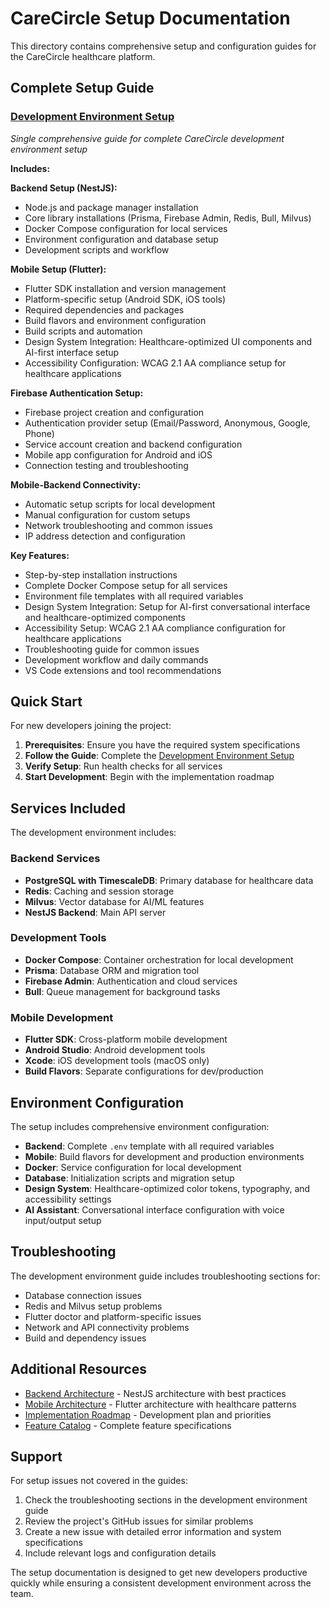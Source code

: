 # CareCircle Setup Documentation

This directory contains comprehensive setup and configuration guides for the CareCircle healthcare platform.

## Complete Setup Guide

### [Development Environment Setup](./development-environment.md)

_Single comprehensive guide for complete CareCircle development environment setup_

**Includes:**

**Backend Setup (NestJS):**

- Node.js and package manager installation
- Core library installations (Prisma, Firebase Admin, Redis, Bull, Milvus)
- Docker Compose configuration for local services
- Environment configuration and database setup
- Development scripts and workflow

**Mobile Setup (Flutter):**

- Flutter SDK installation and version management
- Platform-specific setup (Android SDK, iOS tools)
- Required dependencies and packages
- Build flavors and environment configuration
- Build scripts and automation
- Design System Integration: Healthcare-optimized UI components and AI-first interface setup
- Accessibility Configuration: WCAG 2.1 AA compliance setup for healthcare applications

**Firebase Authentication Setup:**

- Firebase project creation and configuration
- Authentication provider setup (Email/Password, Anonymous, Google, Phone)
- Service account creation and backend configuration
- Mobile app configuration for Android and iOS
- Connection testing and troubleshooting

**Mobile-Backend Connectivity:**

- Automatic setup scripts for local development
- Manual configuration for custom setups
- Network troubleshooting and common issues
- IP address detection and configuration

**Key Features:**

- Step-by-step installation instructions
- Complete Docker Compose setup for all services
- Environment file templates with all required variables
- Design System Integration: Setup for AI-first conversational interface and healthcare-optimized components
- Accessibility Setup: WCAG 2.1 AA compliance configuration for healthcare applications
- Troubleshooting guide for common issues
- Development workflow and daily commands
- VS Code extensions and tool recommendations

## Quick Start

For new developers joining the project:

1. **Prerequisites**: Ensure you have the required system specifications
2. **Follow the Guide**: Complete the [Development Environment Setup](./development-environment.md)
3. **Verify Setup**: Run health checks for all services
4. **Start Development**: Begin with the implementation roadmap

## Services Included

The development environment includes:

### Backend Services

- **PostgreSQL with TimescaleDB**: Primary database for healthcare data
- **Redis**: Caching and session storage
- **Milvus**: Vector database for AI/ML features
- **NestJS Backend**: Main API server

### Development Tools

- **Docker Compose**: Container orchestration for local development
- **Prisma**: Database ORM and migration tool
- **Firebase Admin**: Authentication and cloud services
- **Bull**: Queue management for background tasks

### Mobile Development

- **Flutter SDK**: Cross-platform mobile development
- **Android Studio**: Android development tools
- **Xcode**: iOS development tools (macOS only)
- **Build Flavors**: Separate configurations for dev/production

## Environment Configuration

The setup includes comprehensive environment configuration:

- **Backend**: Complete `.env` template with all required variables
- **Mobile**: Build flavors for development and production environments
- **Docker**: Service configuration for local development
- **Database**: Initialization scripts and migration setup
- **Design System**: Healthcare-optimized color tokens, typography, and accessibility settings
- **AI Assistant**: Conversational interface configuration with voice input/output setup

## Troubleshooting

The development environment guide includes troubleshooting sections for:

- Database connection issues
- Redis and Milvus setup problems
- Flutter doctor and platform-specific issues
- Network and API connectivity problems
- Build and dependency issues

## Additional Resources

- [Backend Architecture](../architecture/backend-architecture.md) - NestJS architecture with best practices
- [Mobile Architecture](../architecture/mobile-architecture.md) - Flutter architecture with healthcare patterns
- [Implementation Roadmap](../planning/implementation-roadmap.md) - Development plan and priorities
- [Feature Catalog](../features/feature-catalog.md) - Complete feature specifications

## Support

For setup issues not covered in the guides:

1. Check the troubleshooting sections in the development environment guide
2. Review the project's GitHub issues for similar problems
3. Create a new issue with detailed error information and system specifications
4. Include relevant logs and configuration details

The setup documentation is designed to get new developers productive quickly while ensuring a consistent development environment across the team.
